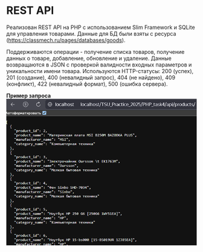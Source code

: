 # REST API

Реализован REST API на PHP с использованием Slim Framework и SQLite для управления товарами. Данные для БД были взяты с ресурса (https://classmech.ru/pages/databases/goods). 

Поддерживаются операции - получение списка товаров, получение данных о товаре, добавление, обновление  и удаление. Данные возвращаются в JSON с проверкой валидности входных параметров и уникальности имени товара. Используются HTTP-статусы: 200 (успех), 201 (создание), 400 (невалидный запрос), 404 (не найдено), 409 (конфликт), 422 (невалидный формат), 500 (ошибка сервера).

**Пример запроса**  
![alt text](/src/PHP_task4.png)